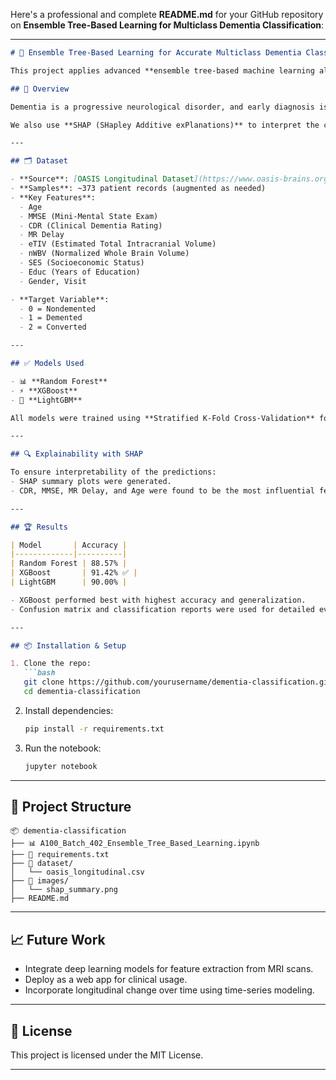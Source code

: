 Here's a professional and complete **README.md** for your GitHub repository on **Ensemble Tree-Based Learning for Multiclass Dementia Classification**:

---

````markdown
# 🧠 Ensemble Tree-Based Learning for Accurate Multiclass Dementia Classification from Clinical Data

This project applies advanced **ensemble tree-based machine learning algorithms** to accurately classify dementia stages (Nondemented, Demented, Converted) using structured clinical data from the **OASIS longitudinal dataset**.

## 📌 Overview

Dementia is a progressive neurological disorder, and early diagnosis is critical. We propose a classification system using **Random Forest**, **XGBoost**, and **LightGBM** to predict dementia stages from features like MMSE, CDR, brain volume, age, and education level.

We also use **SHAP (SHapley Additive exPlanations)** to interpret the contribution of each clinical feature to the model's predictions, ensuring transparency in healthcare-related AI decisions.

---

## 🗂️ Dataset

- **Source**: [OASIS Longitudinal Dataset](https://www.oasis-brains.org/)
- **Samples**: ~373 patient records (augmented as needed)
- **Key Features**:
  - Age
  - MMSE (Mini-Mental State Exam)
  - CDR (Clinical Dementia Rating)
  - MR Delay
  - eTIV (Estimated Total Intracranial Volume)
  - nWBV (Normalized Whole Brain Volume)
  - SES (Socioeconomic Status)
  - Educ (Years of Education)
  - Gender, Visit

- **Target Variable**:  
  - 0 = Nondemented  
  - 1 = Demented  
  - 2 = Converted

---

## ✅ Models Used

- 📊 **Random Forest**
- ⚡ **XGBoost**
- 🌿 **LightGBM**

All models were trained using **Stratified K-Fold Cross-Validation** for balanced performance evaluation.

---

## 🔍 Explainability with SHAP

To ensure interpretability of the predictions:
- SHAP summary plots were generated.
- CDR, MMSE, MR Delay, and Age were found to be the most influential features.

---

## 🏆 Results

| Model       | Accuracy |
|-------------|----------|
| Random Forest | 88.57% |
| XGBoost       | 91.42% ✅ |
| LightGBM      | 90.00% |

- XGBoost performed best with highest accuracy and generalization.
- Confusion matrix and classification reports were used for detailed evaluation.

---

## 📦 Installation & Setup

1. Clone the repo:
   ```bash
   git clone https://github.com/yourusername/dementia-classification.git
   cd dementia-classification
````

2. Install dependencies:

   ```bash
   pip install -r requirements.txt
   ```

3. Run the notebook:

   ```bash
   jupyter notebook
   ```

---

## 📁 Project Structure

```
📦 dementia-classification
├── 📊 A100_Batch_402_Ensemble_Tree_Based_Learning.ipynb
├── 📄 requirements.txt
├── 📁 dataset/
│   └── oasis_longitudinal.csv
├── 📁 images/
│   └── shap_summary.png
├── README.md
```

---

## 📈 Future Work

* Integrate deep learning models for feature extraction from MRI scans.
* Deploy as a web app for clinical usage.
* Incorporate longitudinal change over time using time-series modeling.

---

## 📜 License

This project is licensed under the MIT License.

---

